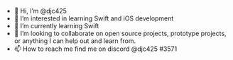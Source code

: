- 👋 Hi, I’m @djc425
- 👀 I’m interested in learning Swift and iOS development
- 🌱 I’m currently learning Swift
- 💞️ I’m looking to collaborate on open source projects, prototype projects, or anything I can help out and learn from.
- 📫 How to reach me find me on discord @djc425 #3571

<!---
djc425/djc425 is a ✨ special ✨ repository because its `README.md` (this file) appears on your GitHub profile.
You can click the Preview link to take a look at your changes.
--->
